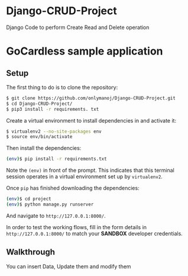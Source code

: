 # Django-CRUD-Project
Django Code to perform Create Read and Delete operation

# GoCardless sample application

## Setup

The first thing to do is to clone the repository:

```sh
$ git clone https://github.com/onlymanoj/Django-CRUD-Project.git
$ cd Django-CRUD-Project/
$ pip3 install -r requirements. txt
```

Create a virtual environment to install dependencies in and activate it:

```sh
$ virtualenv2 --no-site-packages env
$ source env/bin/activate
```

Then install the dependencies:

```sh
(env)$ pip install -r requirements.txt
```
Note the `(env)` in front of the prompt. This indicates that this terminal
session operates in a virtual environment set up by `virtualenv2`.

Once `pip` has finished downloading the dependencies:
```sh
(env)$ cd project
(env)$ python manage.py runserver
```
And navigate to `http://127.0.0.1:8000/`.

In order to test the working flows, fill in the form details in
`http://127.0.0.1:8000/` to match your **SANDBOX** developer credentials.

## Walkthrough

You can insert Data, Update them and modify them


